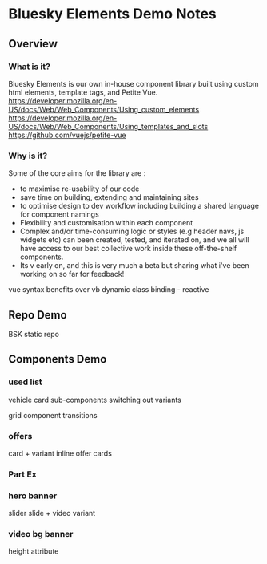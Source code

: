 # Bluesky Elements Demo Notes

## Overview

### What is it?

Bluesky Elements is our own in-house component library built using custom html elements, template tags, and Petite Vue.
https://developer.mozilla.org/en-US/docs/Web/Web_Components/Using_custom_elements
https://developer.mozilla.org/en-US/docs/Web/Web_Components/Using_templates_and_slots
https://github.com/vuejs/petite-vue

### Why is it?

Some of the core aims for the library are :
- to maximise re-usability of our code
- save time on building, extending and maintaining sites
- to optimise design to dev workflow including building a shared language for component namings
- Flexibility and customisation within each component
- Complex and/or time-consuming logic or styles (e.g header navs, js widgets etc) can been created, tested, and iterated on, and we all will have access to our best collective work inside these off-the-shelf components.
- Its v early on, and this is very much a beta but sharing what i've been working on so far for feedback!

vue syntax
benefits over vb
dynamic class binding - reactive

## Repo Demo
BSK static repo


## Components Demo

### used list
vehicle card sub-components
switching out variants

grid component
transitions

### offers
card + variant
inline offer cards

### Part Ex


### hero banner
slider
slide + video variant

### video bg banner
height attribute